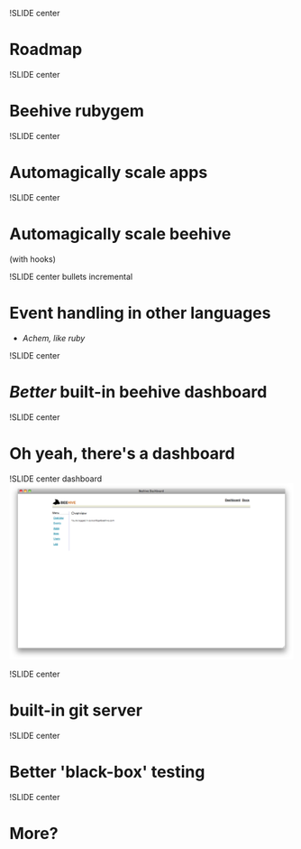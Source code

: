 !SLIDE center
# Roadmap #

!SLIDE center
# Beehive rubygem #

!SLIDE center
# Automagically scale apps #

!SLIDE center
# Automagically scale beehive #

<div class="right_footer">
	(with hooks)
</div>

!SLIDE center bullets incremental
# Event handling in other languages #

 * *Achem, like ruby*

!SLIDE center
# <i>Better</i> built-in beehive dashboard #

!SLIDE center
# Oh yeah, there's a dashboard #

!SLIDE center dashboard
![beehive dashboard](images/dashboard.png)

!SLIDE center
# built-in git server #

!SLIDE center
# Better 'black-box' testing

!SLIDE center
# More? #

